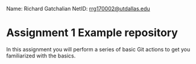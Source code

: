 Name: Richard Gatchalian
NetID: rrg170002@utdallas.edu
# Assignment 1 Example repository

In this assignment you will perform a series of basic Git actions to get you familiarized with the basics.
